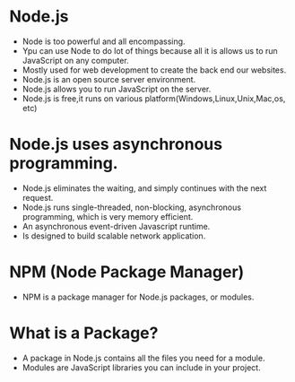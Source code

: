 # Node.js
* Node is too powerful and all encompassing.
* Ypu can use Node to do lot of things because all it is allows us to run JavaScript on any computer.
* Mostly used for web development to create the back end our websites.
* Node.js is an open source server environment.
* Node.js allows you to run JavaScript on the server.
* Node.js is free,it runs on various platform(Windows,Linux,Unix,Mac,os, etc)
# Node.js uses asynchronous programming.
* Node.js eliminates the waiting, and simply continues with the next request.
* Node.js runs single-threaded, non-blocking, asynchronous programming, which is very memory efficient.
* An asynchronous event-driven Javascript runtime.
* Is designed to build scalable network application.
# NPM (Node Package Manager)
* NPM is a package manager for Node.js packages, or modules.
 # What is a Package?
 * A package in Node.js contains all the files you need for a module.
 * Modules are JavaScript libraries you can include in your project.
   
